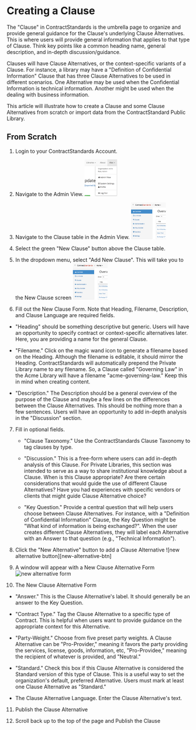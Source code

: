<style>
 p img{height:100px;width:auto}
</style>
# Creating a Clause

The "Clause" in ContractStandards is the umbrella page to organize and provide general guidance for the Clause's underlying Clause Alternatives. This is where users will provide general information that applies to that type of Clause. Think key points like a common heading name, general description, and in-depth discussion/guidance.

Clauses will have Clause Alternatives, or the context-specific variants of a Clause. For instance, a library may have a "Definition of Confidential Information" Clause that has three Clause Alternatives to be used in different scenarios. One Alternative may be used when the Confidential Information is technical information. Another might be used when the dealing with business information.

This article will illustrate how to create a Clause and some Clause Alternatives from scratch or import data from the ContractStandard Public Library.

## From Scratch
1. Login to your ContractStandards Account.

2. Navigate to the Admin View. ![user menu][user-name]

3. Navigate to the Clause table in the Admin View. ![nav sidebar][nav-sidebar]

4. Select the green "New Clause" button above the Clause table.

5. In the dropdown menu, select "Add New Clause". This will take you to the New Clause screen ![nav sidebar][nav-sidebar]

6. Fill out the New Clause Form. Note that Heading, Filename, Description, and Clause Language are required fields.

  * "Heading" should be something descriptive but generic. Users will have an opportunity to specify contract or context-specific alternatives later. Here, you are providing a name for the general Clause.

  * "Filename." Click on the magic wand icon to generate a filename based on the Heading. Although the filename is editable, it should mirror the Heading. ContractStandards will automatically prepend the Private Library name to any filename. So, a Clause called "Governing Law" in the Acme Library will have a filename "acme-governing-law." Keep this in mind when creating content.

  * "Description." The Description should be a general overview of the purpose of the Clause and maybe a few lines on the differences between the Clause Alternatives. This should be nothing more than a few sentences. Users will have an opportunity to add in-depth analysis in the "Discussion" section.

7. Fill in optional fields.

   * "Clause Taxonomy." Use the ContractStandards Clause Taxonomy to tag clauses by type.

   * "Discussion." This is a free-form where users can add in-depth analysis of this Clause. For Private Libraries, this section was intended to serve as a way to share institutional knowledge about a Clause. When is this Clause appropriate? Are there certain considerations that would guide the use of different Clause Alternatives? Have you had experiences with specific vendors or clients that might guide Clause Alternative choice?

   * "Key Question." Provide a central question that will help users choose between Clause Alternatives. For instance, with a "Definition of Confidential Information" Clause, the Key Question might be "What kind of information is being exchanged?". When the user creates different Clause Alternatives, they will label each Alternative with an Answer to that question (e.g., "Technical Information").

8. Click the "New Alternative" button to add a Clause Alternative ![new alternative button][new-alternative-btn]

9. A window will appear with a New Clause Alternative Form ![new alternative form][new-alternative-form]

10. The New Clause Alternative Form

  * "Answer." This is the Clause Alternative's label. It should generally be an answer to the Key Question.

  * "Contract Type." Tag the Clause Alternative to a specific type of Contract. This is helpful when users want to provide guidance on the appropriate context for this Alternative.

  * "Party-Weight." Choose from five preset party weights. A Clause Alternative can be "Pro-Provider," meaning it favors the party providing the services, license, goods, information, etc, "Pro-Providee," meaning the recipient of whatever is provided, and "Neutral."

  * "Standard." Check this box if this Clause Alternative is considered the Standard version of this type of Clause. This is a useful way to set the organization's default, preferred Alternative. Users must mark at least one Clause Alternative as "Standard."

  * The Clause Alternative Language. Enter the Clause Alternative's text.

11. Publish the Clause Alternative

12. Scroll back up to the top of the page and Publish the Clause

[user-name]: img/user-menu.png
[nav-sidebar]: img/nav-sidebar.png
[new-clause-btn]: img/new-clause-btn.png
[new-alternative-button]: img/new-alternative-btn.png
[new-alternative-form]: img/new-alternative-form.png
